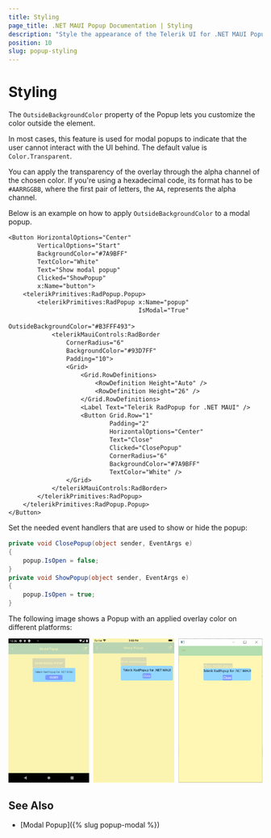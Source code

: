 ```yaml
---
title: Styling
page_title: .NET MAUI Popup Documentation | Styling
description: "Style the appearance of the Telerik UI for .NET MAUI Popup by setting its overlay color."
position: 10
slug: popup-styling
---
```


# Styling

The `OutsideBackgroundColor` property of the Popup lets you customize the color outside the element.

In most cases, this feature is used for modal popups to indicate that the user cannot interact with the UI behind. The default value is `Color.Transparent`.

You can apply the transparency of the overlay through the alpha channel of the chosen color. If you're using a hexadecimal code, its format has to be `#AARRGGBB`, where the first pair of letters, the `AA`, represents the alpha channel.

Below is an example on how to apply `OutsideBackgroundColor` to a modal popup.

```XAML
<Button HorizontalOptions="Center"
        VerticalOptions="Start"
        BackgroundColor="#7A9BFF"
        TextColor="White"
        Text="Show modal popup"
        Clicked="ShowPopup"
        x:Name="button">
    <telerikPrimitives:RadPopup.Popup>
        <telerikPrimitives:RadPopup x:Name="popup"
                                    IsModal="True"
                                    OutsideBackgroundColor="#B3FFF493">
            <telerikMauiControls:RadBorder
                CornerRadius="6"
                BackgroundColor="#93D7FF"
                Padding="10">
                <Grid>
                    <Grid.RowDefinitions>
                        <RowDefinition Height="Auto" />
                        <RowDefinition Height="26" />
                    </Grid.RowDefinitions>
                    <Label Text="Telerik RadPopup for .NET MAUI" />
                    <Button Grid.Row="1"
                            Padding="2"
                            HorizontalOptions="Center"
                            Text="Close"
                            Clicked="ClosePopup"
                            CornerRadius="6"
                            BackgroundColor="#7A9BFF"
                            TextColor="White" />
                </Grid>
            </telerikMauiControls:RadBorder>
        </telerikPrimitives:RadPopup>
    </telerikPrimitives:RadPopup.Popup>
</Button>
```

Set the needed event handlers that are used to show or hide the popup:

```C#
private void ClosePopup(object sender, EventArgs e)
{
    popup.IsOpen = false;
}
private void ShowPopup(object sender, EventArgs e)
{
    popup.IsOpen = true;
}
```

The following image shows a Popup with an applied overlay color on different platforms:

![Popup Modal](images/popup_features_modal.png)

## See Also

- [Modal Popup]({% slug popup-modal %})
